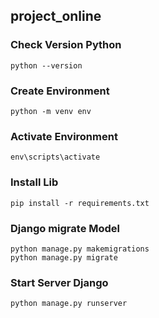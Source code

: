 ## project_online

### Check Version Python
```
python --version
```

### Create Environment
```
python -m venv env
```

### Activate Environment
```
env\scripts\activate
```
### Install Lib
```
pip install -r requirements.txt
```

### Django migrate Model
```
python manage.py makemigrations
python manage.py migrate
```

### Start Server Django
```
python manage.py runserver
```
